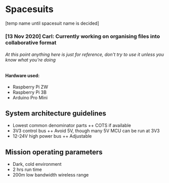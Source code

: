 # Spacesuits
[temp name until spacesuit name is decided]

### [13 Nov 2020] Carl: Currently working on organising files into collaborative format
###### At this point anything here is just for reference, don't try to use it unless you know what you're doing
#### Hardware used:
+ Raspberry Pi ZW
+ Raspberry Pi 3B
+ Arduino Pro Mini


## System architecture guidelines

+ Lowest common denominator parts
++ COTS if available
+ 3V3 control bus
++ Avoid 5V, though many 5V MCU can be run at 3V3
+ 12-24V high power bus
++ Adjustable

## Mission operating parameters

+ Dark, cold environment
+ 2 hrs run time
+ 200m low bandwidth wireless range